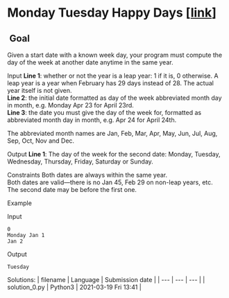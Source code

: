 # Monday Tuesday Happy Days \[[link](https://www.codingame.com/training/easy/monday-tuesday-happy-days)\]


 Goal
-----


Given a start date with a known week day, your program must compute the day of the week at another date anytime in the same year.



Input
**Line 1**: whether or not the year is a leap year: 1 if it is, 0 otherwise. A leap year is a year when February has 29 days instead of 28. The actual year itself is not given.  
**Line 2**: the initial date formatted as day of the week abbreviated month day in month, e.g. Monday Apr 23 for April 23rd.  
**Line 3**: the date you must give the day of the week for, formatted as abbreviated month day in month, e.g. Apr 24 for April 24th.  
  
The abbreviated month names are Jan, Feb, Mar, Apr, May, Jun, Jul, Aug, Sep, Oct, Nov and Dec.


Output
**Line 1**: The day of the week for the second date: Monday, Tuesday, Wednesday, Thursday, Friday, Saturday or Sunday.


Constraints
Both dates are always within the same year.  
Both dates are valid—there is no Jan 45, Feb 29 on non-leap years, etc.  
The second date may be before the first one.


Example


Input

```
0
Monday Jan 1
Jan 2
```



Output

```
Tuesday
```





Solutions:
| filename | Language | Submission date |
| --- | --- | --- |
| solution_0.py | Python3 | 2021-03-19 Fri 13:41 |
